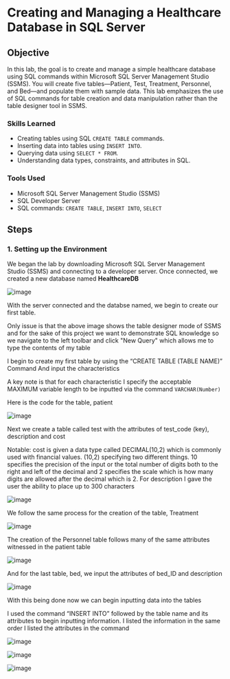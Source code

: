 # Creating and Managing a Healthcare Database in SQL Server

## Objective

In this lab, the goal is to create and manage a simple healthcare database using SQL commands within Microsoft SQL Server Management Studio (SSMS). You will create five tables—Patient, Test, Treatment, Personnel, and Bed—and populate them with sample data. This lab emphasizes the use of SQL commands for table creation and data manipulation rather than the table designer tool in SSMS.

### Skills Learned
- Creating tables using SQL `CREATE TABLE` commands.
- Inserting data into tables using `INSERT INTO`.
- Querying data using `SELECT * FROM`.
- Understanding data types, constraints, and attributes in SQL.

### Tools Used
- Microsoft SQL Server Management Studio (SSMS)
- SQL Developer Server
- SQL commands: `CREATE TABLE`, `INSERT INTO`, `SELECT`

## Steps

### 1. Setting up the Environment
We began the lab by downloading Microsoft SQL Server Management Studio (SSMS) and connecting to a developer server. Once connected, we created a new database named **HealthcareDB**

![image](https://github.com/user-attachments/assets/9dff43c7-9f9b-48d1-a350-24b425c77e2a)

With the server connected and the databse named, we begin to create our first table.

Only issue is that the above image shows the table designer mode of SSMS and for the sake of this project we want to demonstrate SQL knowledge so we navigate to the left toolbar and click "New Query" which allows me to type the contents of my table


I begin to create my first table by using the “CREATE TABLE (TABLE NAME)” Command
And input the characteristics

A key note is that for each characteristic I specify the acceptable MAXIMUM variable length to be inputted via the command ```VARCHAR(Number)```

Here is the code for the table, patient

![image](https://github.com/user-attachments/assets/3ae78dcb-4cb5-4b04-ba37-34f87f24bf21)

Next we create a table called test with the attributes of test_code (key), description and cost

Notable: cost is given a data type called DECIMAL(10,2) which is commonly used with financial values. (10,2) specifying two different things. 10 specifies the precision of the input or the total number of digits both to the right and left of the decimal and 2 specifies the scale which is how many digits are allowed after the decimal which is 2.
For description I gave the user the ability to place up to 300 characters 

![image](https://github.com/user-attachments/assets/745ffd3b-b839-41b7-9643-799170b1e6ce)

We follow the same process for the creation of the table, Treatment

![image](https://github.com/user-attachments/assets/9cfb323c-ace7-4aac-b770-f2aedda21ab1)

The creation of the Personnel table follows many of the same attributes witnessed in the patient table

![image](https://github.com/user-attachments/assets/eb339c82-6d49-4b5a-bf8d-c9cf010e684f)

And for the last table, bed, we input the attributes of bed_ID and description

![image](https://github.com/user-attachments/assets/0fb1ce5b-b5ec-40ed-ada8-ed95db60b1f3)


With this being done now we can begin inputting data into the tables

I used the command “INSERT INTO” followed by the table name and its attributes to begin inputting information. I listed the information in the same order I listed the attributes in the command

![image](https://github.com/user-attachments/assets/e46b7444-4359-4804-9017-e4bc53bd7979)

![image](https://github.com/user-attachments/assets/b92eb4c0-c0b3-440e-90c2-c3bfc546b379)


![image](https://github.com/user-attachments/assets/aa913cd0-b56b-4afc-af18-eb3767501c42)


